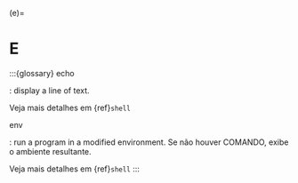 (e)=

# E

:::{glossary}
echo

: display a line of text.

  Veja mais detalhes em {ref}`shell`

env

: run a program in a modified environment. Se não houver COMANDO, exibe o ambiente resultante.

  Veja mais detalhes em {ref}`shell`
:::
